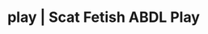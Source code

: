 ---
categories:
- NSFW Art
- ASMR Porn
- Nerdy Seduction
- Digital Dominance
- Gothic Erotica
image: /assets/images/1747713804200.webp
layout: post
schema:
  description: Premium adult content featuring Scat Fetish, ABDL Play. High-quality
    images with provocative themes.
  keywords:
  - Lingerie Art
  - E-Girl Erotica
  - Femdom
  - ABDL Play
  - Scat Fetish
  - Nerdy Seduction
  - POV Erotica
  name: 1747713804200 | Scat Fetish ABDL Play
  type: VisualArtwork
seo:
  description: Featured content with exclusive Scat Fetish, ABDL Play. HD images available.
  keywords: Scat Fetish, ABDL Play
  og_image: /assets/images/1747713804200.webp
  schema_type: VisualArtwork
tags:
- '#play'
- Scat Fetish
- ABDL Play
title: play | Scat Fetish ABDL Play
---